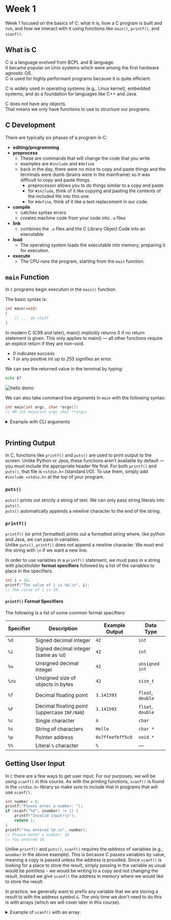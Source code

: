 # Week 1

Week 1 focused on the basics of C: what it is, how a C program is built and run, and how we interact with it using functions like `main()`, `printf()`, and `scanf()`.

## What is C

C is a language evolved from BCPL and B language.
<br>It became popular on Unix systems which were among the first hardware agnostic OS.
<br>C is used for highly performant programs because it is quite efficient.

C is widely used in operating systems (e.g., Linux kernel), embedded systems, and as a foundation for languages like C++ and Java.

C does not have any objects. 
<br>That means we only have functions to use to structure our programs.


## C Development
There are typically six phases of a program in C:

- **editing/programming**
- **preprocess**
	 - These are commands that will change the code that you write 
	 - examples are  `#include` and `#define`
	 - back in the day, there were no mice to copy and paste things and the terminals were dumb (brains were in the mainframe) so it was difficult to copy and paste things.
		 - preprocessor allows you to do things similar to a copy and paste.
         - for `#include`, think of it like copying and pasting the contents of the included file into this one.
         - for `#define`, think of it like a text replacement in our code.
- **compile**
	 - catches syntax errors
	 - creates machine code from your code into `.o` files
- **link**
	 - combines the `.o` files and the C Library Object Code into an executable
- **load**
	- The operating system loads the executable into memory, preparing it for execution.
- **execute**
	- The CPU runs the program, starting from the `main` function.

## `main` Function

In `C` programs begin execution in the `main()` function. 

The basic syntax is:
```C
int main(void)
{
	// ... do stuff
}
```

In modern C (C99 and later), main() implicitly returns 0 if no return statement is given. This only applies to main() — all other functions require an explicit return if they are non-void.
 
- *0* indicates success
- *1* or any positive int up to *255* signifies an error.

We can see the returned value in the terminal by typing:
```zsh
echo $?
```
![hello demo](hello.gif)

We can also take command line arguments in `main` with the following syntax:
```C
int main(int argc, char *argv[])
// OR int main(int argc char **argv)
```


<details><summary>Example with CLI arguments</summary>
In this example, we take in a command line argument along with the function call.
The program ends by listing the argument index and the argument value to highlight that the first
argument is always the name of the program:

```C
#include <stdio.h> // we need to include stdio to get access to puts() and printf() funtions.
#include <stdlib.h> // for EXIT_FAILURE and EXIT_SUCCESS macros

int main(int argc, char *argv[]) {
  if (argc != 2) {
    puts("Usage: ./hello_2 <input_name>");
    return EXIT_FAILURE; // EXIT_FAILURE evaluates to 1 and is more portable than hardcoding the value
  }

  printf("Hello, %s\n", argv[1]);
  puts("Welcome to COMP2701\n");

  puts("Here are the arguments that were supplied:");
  for (int i = 0; i < argc; i++) {
    printf("%3d %10s\n", i, argv[i]);
  }
  puts("");
  return EXIT_SUCCESS;// EXIT_SUCCESS evaluates to 0
}
```

<img alt="hello argument demo" src="../hello2.gif">

</details>
<br>




## Printing Output
In C, functions like `printf()` and `puts()` are used to print output to the screen.
Unlike Python or Java, these functions aren’t available by default — you must 
include the appropriate header file first.
For both `printf()` and `puts()`, that file is `<stdio.h>` (standard I/O).
To use them, simply add `#include <stdio.h>` at the top of your program.


### `puts()`
`puts()` prints out strictly a string of text. We can only pass string literals into `puts()`. 
<br>`puts()` automatically appends a newline character to the end of the string.

### `printf()`
`printf()` (or print *f*ormatted) prints out a formatted string where, like 
python and Java, we can pass in variables. 
<br>Unlike `puts()`, `printf()` does *not* append a newline character. We must
end the string with `\n` if we want a new line.

In order to use variables in a `printf()` statement, we must pass in a string
with placeholder **format specifiers** followed by a list of the variables to
place in the specifiers.
```C
int i = 10;
printf("The value of i is %d.\n", i);
// The value of i is 10.
```

#### `printf()` Format Specifiers
The following is a list of some common format specifiers:

| Specifier | Description                                 | Example Output      | Data Type        |
|-----------|---------------------------------------------|---------------------|------------------|
| `%d`      | Signed decimal integer                      | `42`                | `int`            |
| `%i`      | Signed decimal integer (same as `%d`)       | `42`                | `int`            |
| `%u`      | Unsigned decimal integer                    | `42`                | `unsigned int`   |
| `%zu`     | Unsigned size of objects in bytes           | `42`                | `size_t`         |
| `%f`      | Decimal floating point                      | `3.141593`          | `float`, `double`|
| `%F`      | Decimal floating point (uppercase `INF/NAN`)| `3.141593`          | `float`, `double`|
| `%c`      | Single character                            | `A`                 | `char`           |
| `%s`      | String of characters                        | `Hello`             | `char *`         |
| `%p`      | Pointer address                             | `0x7ffeefbff5c0`    | `void *`         |
| `%%`      | Literal `%` character                       | `%`                 | —                |


## Getting User Input
In `C` there are a few ways to get user input. For our purposes, we will be 
using `scanf()` in this course. As with the printing functions, `scanf()` is 
found in the `<stdio.h>` library so make sure to include that in programs that 
will use `scanf()`.

```C
int number = 0;
printf("Please enter a number: ");
if (scanf("%d", &number) != 1) {
    printf("Invalid input!\n");
    return 1;
}
printf("You entered %d.\n", number);
// Please enter a number: 10
// You entered 10.
```

Unlike `printf()` and `puts()`, `scanf()` requires the *address* of variables 
(e.g., `&number` in the above example). This is because C passes variables by value, 
meaning a copy is passed unless the address is provided. Since `scanf()` is 
looking for a place to store the result, simply passing in the variable as usual
would be pointless - we would be writing to a copy and not changing the result.
Instead we give `scanf()` the address in memory where we would like to store the result.

In practice, we generally want to prefix any variable that we are storing a 
result to with the address symbol `&`. The only time we don't need to do this
is with arrays (which we will cover later in this course).

<details>
<summary>
Example of <code>scanf()</code> with an array:
</summary>
```c
char name[20];
printf("Enter your name: ");
scanf("%19s", name); // note: NO "&" here because a string is an array of chars. 
printf("Hello, %s!\n", name);

```
</details>

<br>

#### `scanf()` Format Specifiers
The next notable difference is that there are some slighlty different **format specifiers** in `scanf()`.
Here is a summary of some of the main differences:

| Type        | `printf`	| `scanf` | Why it matters                            |
| ----------- | -------- 	| ------- | ----------------------------------------- |
| `double`    | `%f`     	| `%lf`   | Must use `%lf` in `scanf`              |
| `float`     | `%f`     	| `%f`    | `scanf("%f")` stores to `float*` only |
| `short`     | `%d`     	| `%hd`   | `scanf` needs `h` to downcast             |
| `long`      | `%d` or `%ld`   | `%ld`   | Same specifier, but required in `scanf` - `printf` can accept a long in `%d` but could overflow so not advised.   |
| `long long` | `%lld`		| `%lld`  | Required for `long long` in both          |


#### Other Gotchas
In addition to needing addresses and the slightly different format specifiers, there are a few other behaviours worth noting.

##### Character Input
`scanf("%c", &ch)` reads any character, including whitespace, which can cause issues due to leftover newlines in the input buffer.

```C
int x;
char ch;
scanf("%d", &x);     // user enters: 5⏎
scanf("%c", &ch);    // reads ⏎ as the char!
```

##### String Inputs
`scanf("%s", str)` reads input up to the *first* whitespace (space, tab, or newline). Because of this, using it without a *width specifier* is **unsafe** and risks a buffer overflow. 

In contrast, `printf("%s", str)` will print the entire string until it sees the `\0` **NUL** character.
```C
char str[5];
scanf("%s", str);  // ❌ may overflow if input > 4 chars
scanf("%4s", str); // ✅ safer (leaves 1 byte for '\0')
```

## Note: What is a String in C?

In C, a string is **not** a separate type — it's just an **array of `char` values** that ends with a **NUL terminator** (`'\0'`).

So when you write:

```c
char name[] = "Alice";
```
It’s really just shorthand for:
```c
char name[] = { 'A', 'l', 'i', 'c', 'e', '\0' };
```

That special `'\0'` character tells functions like printf("%s", name) where the string ends.

Put another way, strings in C are really just arrays of characters with a rule: they must end in `'\0'`.

Unlike in Python, Java, or C++, there's no built-in "string" type — just arrays and pointers.

## Note: `NUL` vs `NULL`

These look similar but serve very different purposes in C:

| Term   | Type     | Meaning                                             | 
|--------|----------|-----------------------------------------------------|
| `NUL`  | `char`   | ASCII character `0` (value `0x00`)                  |
| `NULL` | pointer  | Null pointer constant (typically `0` or `(void*)0`) |

---

#### `NUL` (`'\0'`)
- A **character** with value `0`
- Used to **terminate C strings**
- Equivalent to:  
```c
  char c = '\0';  // or: char c = 0;
```

#### `NULL`

A macro that represents a null pointer constant
Typically defined as `((void *)0)` in `<stddef.h>`
<br>Used when a pointer doesn’t point to a valid memory location.

Example:
```c
int *ptr = NULL;
if (ptr == NULL) {
	// pointer is uninitialized or empty
}
```

<hr>

## Note: What is a char in C?

In C, a char is a fundamental data type that represents a single character, but at its core, it is simply an 8-bit integer (typically 1 byte) that can hold values from -128 to 127 (for signed char) or 0 to 255 (for unsigned char). These numeric values are often used to represent characters according to the ASCII table, where each number corresponds to a specific character.
For example:

- The character 'A' has an ASCII value of 65.
- The character 'a' has an ASCII value of 97.
- The character '0' (the digit zero) has an ASCII value of 48.

You can work with char values as either characters or numbers. For instance:
```c
char c = 'A';       // Stores the character 'A' (ASCII value 65)
printf("%c\n", c);  // Prints: A
printf("%d\n", c);  // Prints: 65
```

This dual nature of char allows you to perform arithmetic operations on characters. For example:

```c
char c = 'A';
c = c + 1;          // Moves to the next ASCII value ('B' = 66)
printf("%c\n", c);  // Prints: B
```

The ASCII table is critical for understanding how characters are represented in C. Common ASCII values include:

#### Common ASCII Values
| Character | ASCII Value | Description             |
|-----------|-------------|-------------------------|
| `'A'`     | 65          | Uppercase A             |
| `'Z'`     | 90          | Uppercase Z             |
| `'a'`     | 97          | Lowercase a             |
| `'z'`     | 122         | Lowercase z             |
| `'0'`     | 48          | Digit 0                 |
| `'9'`     | 57          | Digit 9                 |
| `' '`     | 32          | Space                   |
| `'\n'`    | 10          | Newline                 |
| `'\0'`    | 0           | NUL (string terminator) |

<small> Lowercase and Uppercase letters are exactly 32 values away from the same letter </small>

When using char in strings or with input/output functions like `printf()` and `scanf()`, the ASCII encoding ensures that numeric values are interpreted as readable characters.
